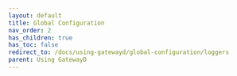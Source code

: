```yaml
---
layout: default
title: Global Configuration
nav_order: 2
has_children: true
has_toc: false
redirect_to: /docs/using-gatewayd/global-configuration/loggers
parent: Using GatewayD
---
```

